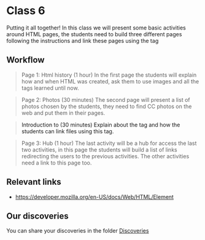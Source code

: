 # Class 6

Putting it all together!
In this class we will present some basic activities around HTML pages, the students need to build three different pages following the instructions and link these pages using the tag <a>

## Workflow

> Page 1: Html history (1 hour)
In the first page the students will explain how and when HTML was created, ask them to use images and all the tags learned until now.

> Page 2: Photos (30 minutes)
The second page will present a list of photos chosen by the students, they need to find CC photos on the web and put them in their pages.

> Introduction to <a> (30 minutes)
Explain about the tag <a> and how the students can link files using this tag.

> Page 3: Hub (1 hour)
The last activity will be a hub for access the last two activities, in this page the students will build a list of links redirecting the users to the previous activities. The other activities need a link to this page too.

## Relevant links

- https://developer.mozilla.org/en-US/docs/Web/HTML/Element

## Our discoveries

You can share your discoveries in the folder [Discoveries](https://github.com/felipez3r0/openclasses/Examples/Classes/Class06/Discoveries)

